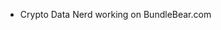 - Crypto Data Nerd working on BundleBear.com

<!---
Jam516/Jam516 is a ✨ special ✨ repository because its `README.md` (this file) appears on your GitHub profile.
You can click the Preview link to take a look at your changes.
--->
